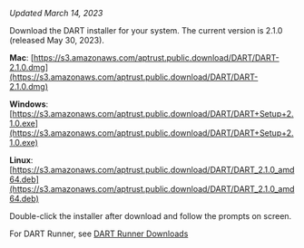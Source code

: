 _Updated March 14, 2023_

Download the DART installer for your system. The current version is 2.1.0 (released May 30, 2023).

__Mac__: [https://s3.amazonaws.com/aptrust.public.download/DART/DART-2.1.0.dmg](https://s3.amazonaws.com/aptrust.public.download/DART/DART-2.1.0.dmg)

__Windows__: [https://s3.amazonaws.com/aptrust.public.download/DART/DART+Setup+2.1.0.exe](https://s3.amazonaws.com/aptrust.public.download/DART/DART+Setup+2.1.0.exe)

__Linux__: [https://s3.amazonaws.com/aptrust.public.download/DART/DART_2.1.0_amd64.deb](https://s3.amazonaws.com/aptrust.public.download/DART/DART_2.1.0_amd64.deb)

Double-click the installer after download and follow the prompts on screen.

For DART Runner, see [DART Runner Downloads](users/dart_runner/#downloads)
